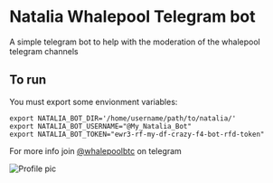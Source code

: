 # Natalia Whalepool Telegram bot 

A simple telegram bot to help with the moderation of the whalepool telegram channels

## To run
You must export some envionment variables:  

```shell
export NATALIA_BOT_DIR='/home/username/path/to/natalia/'
export NATALIA_BOT_USERNAME="@My_Natalia_Bot"
export NATALIA_BOT_TOKEN="ewr3-rf-my-df-crazy-f4-bot-rfd-token"
```

For more info join [@whalepoolbtc](https://t.me/whalepoolbtc) on telegram   

![Profile pic](http://i.imgur.com/iIUSRDG.jpg)
